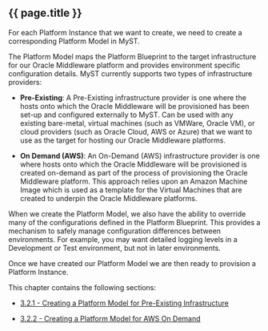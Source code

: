 ## {{ page.title }}

For each Platform Instance that we want to create, we need to create a corresponding Platform Model in MyST.

The Platform Model maps the Platform Blueprint to the target infrastructure for our Oracle Middleware platform and provides environment specific configuration details. MyST currently supports two types of infrastructure providers:

* **Pre-Existing**: A Pre-Existing infrastructure provider is one where the hosts onto which the Oracle Middleware will be provisioned has been set-up and configured externally to MyST. Can be used with any existing bare-metal, virtual machines (such as VMWare, Oracle VM), or cloud providers (such as Oracle Cloud, AWS or Azure) that we want to use as the target for hosting our Oracle Middleware platforms.

* **On Demand (AWS)**: An On-Demand (AWS) infrastructure provider is one where hosts onto which the Oracle Middleware will be provisioned is created on-demand as part of the process of provisioning the Oracle Middleware platform. This approach relies upon an Amazon Machine Image which is used as a template for the Virtual Machines that are created to underpin the Oracle Middleware platforms.

When we create the Platform Model, we also have the ability to override many of the configurations defined in the Platform Blueprint. This provides a mechanism to safely manage configuration differences between environments. For example, you may want detailed logging levels in a Development or Test environment, but not  in later environments.

Once we have created our Platform Model we are then ready to provision a Platform Instance.

This chapter contains the following sections:
* [3.2.1 - Creating a Platform Model for Pre-Existing Infrastructure](/platform/models/pre-existing/README.md)

* [3.2.2 - Creating a Platform Model for AWS On Demand](/platform/models/on-demand-aws/README.md)









